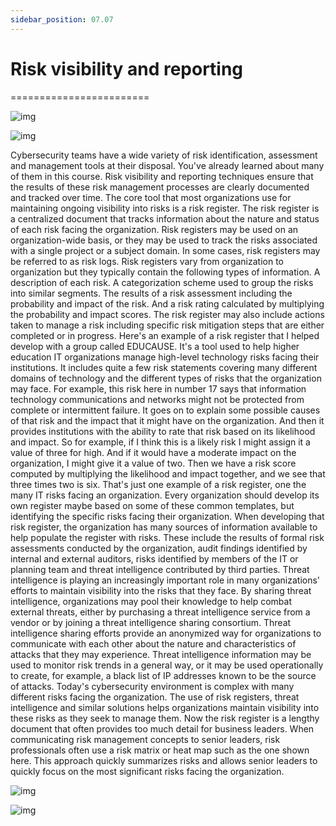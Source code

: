 ```yaml
---
sidebar_position: 07.07
---
```


# Risk visibility and reporting
========================

![img](/img/1-7-7-1.png)

![img](/img/1-7-7-2.png)

Cybersecurity teams have a wide variety of risk identification, assessment and management tools at their disposal. You've already learned about many of them in this course. Risk visibility and reporting techniques ensure that the results of these risk management processes are clearly documented and tracked over time. The core tool that most organizations use for maintaining ongoing visibility into risks is a risk register. The risk register is a centralized document that tracks information about the nature and status of each risk facing the organization. Risk registers may be used on an organization-wide basis, or they may be used to track the risks associated with a single project or a subject domain. In some cases, risk registers may be referred to as risk logs. Risk registers vary from organization to organization but they typically contain the following types of information. A description of each risk. A categorization scheme used to group the risks into similar segments. The results of a risk assessment including the probability and impact of the risk. And a risk rating calculated by multiplying the probability and impact scores. The risk register may also include actions taken to manage a risk including specific risk mitigation steps that are either completed or in progress. Here's an example of a risk register that I helped develop with a group called EDUCAUSE. It's a tool used to help higher education IT organizations manage high-level technology risks facing their institutions. It includes quite a few risk statements covering many different domains of technology and the different types of risks that the organization may face. For example, this risk here in number 17 says that information technology communications and networks might not be protected from complete or intermittent failure. It goes on to explain some possible causes of that risk and the impact that it might have on the organization. And then it provides institutions with the ability to rate that risk based on its likelihood and impact. So for example, if I think this is a likely risk I might assign it a value of three for high. And if it would have a moderate impact on the organization, I might give it a value of two. Then we have a risk score computed by multiplying the likelihood and impact together, and we see that three times two is six. That's just one example of a risk register, one the many IT risks facing an organization. Every organization should develop its own register maybe based on some of these common templates, but identifying the specific risks facing their organization. When developing that risk register, the organization has many sources of information available to help populate the register with risks. These include the results of formal risk assessments conducted by the organization, audit findings identified by internal and external auditors, risks identified by members of the IT or planning team and threat intelligence contributed by third parties. Threat intelligence is playing an increasingly important role in many organizations' efforts to maintain visibility into the risks that they face. By sharing threat intelligence, organizations may pool their knowledge to help combat external threats, either by purchasing a threat intelligence service from a vendor or by joining a threat intelligence sharing consortium. Threat intelligence sharing efforts provide an anonymized way for organizations to communicate with each other about the nature and characteristics of attacks that they may experience. Threat intelligence information may be used to monitor risk trends in a general way, or it may be used operationally to create, for example, a black list of IP addresses known to be the source of attacks. Today's cybersecurity environment is complex with many different risks facing the organization. The use of risk registers, threat intelligence and similar solutions helps organizations maintain visibility into these risks as they seek to manage them. Now the risk register is a lengthy document that often provides too much detail for business leaders. When communicating risk management concepts to senior leaders, risk professionals often use a risk matrix or heat map such as the one shown here. This approach quickly summarizes risks and allows senior leaders to quickly focus on the most significant risks facing the organization.

![img](/img/1-7-7-3.png)

![img](/img/1-7-7-4.png)